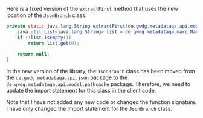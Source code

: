 Here is a fixed version of the `extractFirst` method that uses the new location of the `JsonBranch` class:

```java
private static java.lang.String extractFirst(de.gwdg.metadataqa.api.model.pathcache.JsonPathCache cache, de.gwdg.metadataqa.api.json.JsonBranch branch) {
    java.util.List<java.lang.String> list = de.gwdg.metadataqa.marc.MarcFactory.extractList(cache, branch);
    if (!list.isEmpty())
        return list.get(0);

    return null;
}
```

In the new version of the library, the `JsonBranch` class has been moved from the `de.gwdg.metadataqa.api.json` package to the `de.gwdg.metadataqa.api.model.pathcache` package. Therefore, we need to update the import statement for this class in the client code.

Note that I have not added any new code or changed the function signature. I have only changed the import statement for the `JsonBranch` class.
